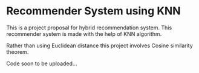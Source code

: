 # Recommender System using KNN

This is a project proposal for hybrid recommendation system. This recommender system is made with the help of KNN algorithm. 

Rather than using Euclidean distance this project involves Cosine similarity theorem.

Code soon to be uploaded...
